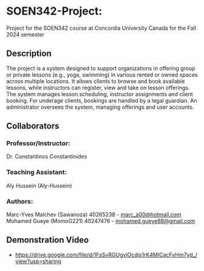 # SOEN342-Project:
Project for the SOEN342 course at Concordia University Canada for the Fall 2024 semester

## Description
The project is a system designed to support organizations in offering group or private lessons (e.g., yoga, swimming) in various rented or owned spaces across multiple locations. It allows clients to browse and book available lessons, while instructors can register, view and take on lesson offerings. The system manages lesson scheduling, instructor assignments and client booking. For underage clients, bookings are handled by a legal guardian. An administrator oversees the system, managing offerings and user accounts.

## Collaborators
### Professor/Instructor:
Dr. Constantinos Constantinides

### Teaching Assistant:
Aly Hussein (Aly-Hussein)

### Authors:
Marc-Yves Malchev (Sawanoza) 40265238 - marc_a00@hotmail.com  
Mohamed Gueye (MomoG221) 40247476 - mohamed.gueye88@gmail.com

## Demonstration Video
- https://drive.google.com/file/d/1FsSvRGUgvlOcdjs1rK4MICacFvHm7yd_/view?usp=sharing
